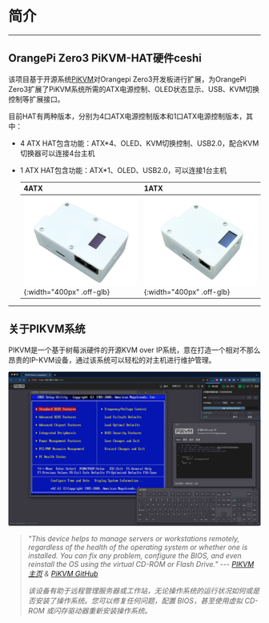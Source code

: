 # 简介

-----
## OrangePi Zero3 PiKVM-HAT硬件ceshi

该项目基于开源系统[PiKVM](https://github.com/pikvm/pikvm)对Orangepi Zero3开发板进行扩展，为OrangePi Zero3扩展了PiKVM系统所需的ATX电源控制、OLED状态显示、USB、KVM切换控制等扩展接口。

目前HAT有两种版本，分别为4口ATX电源控制版本和1口ATX电源控制版本，其中：

* 4 ATX HAT包含功能：ATX*4、OLED、KVM切换控制、USB2.0，配合KVM切换器可以连接4台主机
* 1 ATX HAT包含功能：ATX*1、OLED、USB2.0，可以连接1台主机

    | 4ATX | 1ATX |
    |-----------|------------|
    | ![4atx_shell](img/4atx_shell.png){:width="400px" .off-glb} | ![1atx_shell](img/1atx_shell.png){:width="400px" .off-glb} |

-----
## 关于PIKVM系统

PIKVM是一个基于树莓派硬件的开源KVM over IP系统，意在打造一个相对不那么昂贵的IP-KVM设备，通过该系统可以轻松的对主机进行维护管理。

![kvm_info](img/kvm_info.jpg)

>*"This device helps to manage servers or workstations remotely, regardless of the health of the operating system or whether one is installed. You can fix any problem, configure the BIOS, and even reinstall the OS using the virtual CD-ROM or Flash Drive."* ---
>*[PIKVM主页](https://pikvm.org/) & [PiKVM GitHub](https://github.com/pikvm/pikvm)*
>
>*该设备有助于远程管理服务器或工作站，无论操作系统的运行状况如何或是否安装了操作系统。您可以修复任何问题，配置 BIOS，甚至使用虚拟 CD-ROM 或闪存驱动器重新安装操作系统。*
